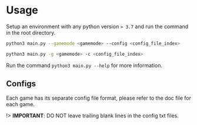 # Usage

Setup an environment with any python version `> 3.7` and run the command in the root directory.

```bash
python3 main.py --gamemode <gamemode> --config <config_file_index>

python3 main.py -g <gamemode> -c <config_file_index>
```

Run the command `python3 main.py --help` for more information.

## Configs <!-- {docsify-ignore} -->

Each game has its separate config file format, please refer to the doc file for each game.

!> **IMPORTANT**: DO NOT leave trailing blank lines in the config txt files.
